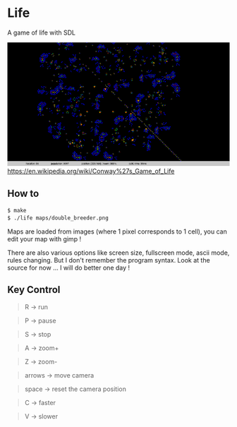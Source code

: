 Life
====

A game of life with SDL

![Alt text](./example.png "")
https://en.wikipedia.org/wiki/Conway%27s_Game_of_Life

How to
-----------
~~~bash
$ make
$ ./life maps/double_breeder.png
~~~

Maps are loaded from images (where 1 pixel corresponds to 1 cell), you can edit your map with gimp !

There are also various options like screen size, fullscreen mode, ascii mode, rules changing.
But I don't remember the program syntax. Look at the source for now ... I will do better one day !

Key Control
-----------
> R -> run

> P -> pause

> S -> stop

> A -> zoom+

> Z -> zoom-

> arrows -> move camera

> space -> reset the camera position

> C -> faster

> V -> slower

